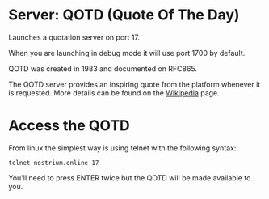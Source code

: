 # Server: QOTD (Quote Of The Day)

Launches a quotation server on port 17.

When you are launching in debug mode it will use port 1700 by default.

QOTD was created in 1983 and documented on RFC865.

The QOTD server provides an inspiring quote from the
platform whenever it is requested. More details can
be found on the [Wikipedia](https://en.wikipedia.org/wiki/QOTD)
page. 


# Access the QOTD

From linux the simplest way is using telnet with
the following syntax:

```
telnet nostrium.online 17
```

You'll need to press ENTER twice but the QOTD will
be made available to you.
